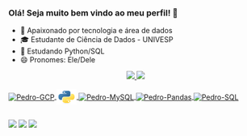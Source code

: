 ### Olá! Seja muito bem vindo ao meu perfil! 👋

- 🚀 Apaixonado por tecnologia e área de dados
- 🎓 Estudante de Ciência de Dados - UNIVESP
- 🌱 Estudando Python/SQL
- 😄 Pronomes: Ele/Dele


<div align="center">
  <a href="https://github.com/PedrovModa">
  <img height="180em" src="https://github-readme-stats.vercel.app/api?username=PedrovModa&show_icons=true&theme=dracula&include_all_commits=true&count_private=true"/>
  <img height="180em" src="https://github-readme-stats.vercel.app/api/top-langs/?username=PedrovModa&layout=compact&langs_count=7&theme=dracula"/>
</div>
<div style="display: inline_block"><br>
  <img align="center" alt="Pedro-GCP" height="30" width="40" src="https://cdn.jsdelivr.net/gh/devicons/devicon/icons/googlecloud/googlecloud-original.svg">
  <img align="center" alt="Pedro-Python" height="30" width="40" src="https://raw.githubusercontent.com/devicons/devicon/master/icons/python/python-original.svg">
  <img align="center" alt="Pedro-MySQL" height="30" width="40" src="https://cdn.jsdelivr.net/gh/devicons/devicon/icons/mysql/mysql-original.svg">
  <img align="center" alt="Pedro-Pandas" height="30" width="40" src="https://cdn.jsdelivr.net/gh/devicons/devicon/icons/pandas/pandas-original-wordmark.svg"">
  <img align="center" alt="Pedro-SQL" height="30" width="40" src="https://cdn.jsdelivr.net/gh/devicons/devicon/icons/microsoftsqlserver/microsoftsqlserver-plain.svg"">
  
  
  ##
  
<div>
  <a href="https://www.instagram.com/moda_pedro/" target="_blank"><img src="https://img.shields.io/badge/-Instagram-%23E4405F?style=for-the-badge&logo=instagram&logoColor=white" target="_blank"></a>
  <a href = "mailto:pedro_moda@hotmail.com"><img src="https://img.shields.io/badge/-Gmail-%23333?style=for-the-badge&logo=gmail&logoColor=white" target="_blank"></a>
  <a href="https://www.linkedin.com/in/pedro-moda-b94012135/" target="_blank"><img src="https://img.shields.io/badge/-LinkedIn-%230077B5?style=for-the-badge&logo=linkedin&logoColor=white" target="_blank"></a> 
<div>
